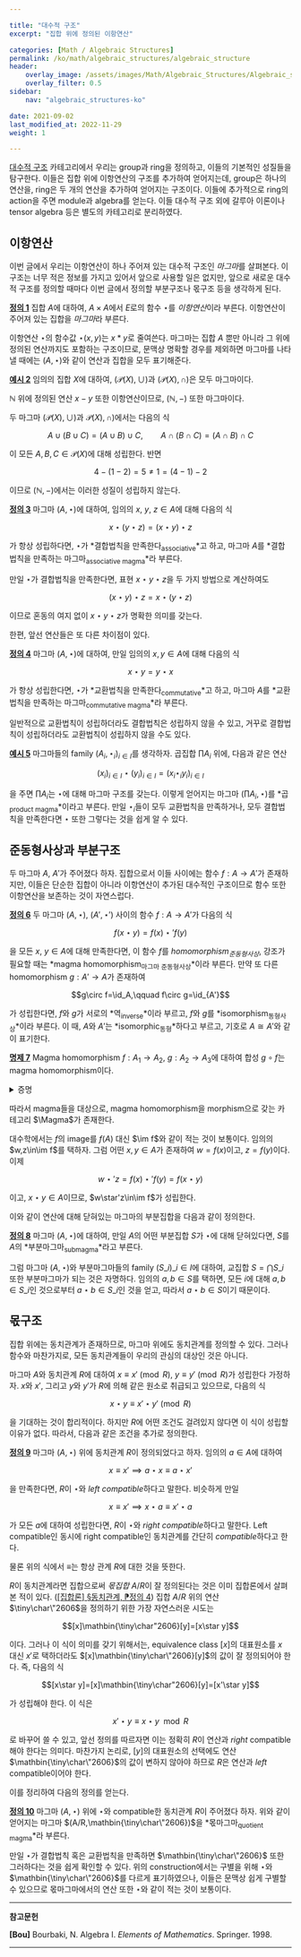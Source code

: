 ```yaml
---

title: "대수적 구조"
excerpt: "집합 위에 정의된 이항연산"

categories: [Math / Algebraic Structures]
permalink: /ko/math/algebraic_structures/algebraic_structure
header:
    overlay_image: /assets/images/Math/Algebraic_Structures/Algebraic_structure.png
    overlay_filter: 0.5
sidebar: 
    nav: "algebraic_structures-ko"

date: 2021-09-02
last_modified_at: 2022-11-29
weight: 1

---
```


[대수적 구조](/ko/algebraic_structures) 카테고리에서 우리는 group과 ring을 정의하고, 이들의 기본적인 성질들을 탐구한다. 이들은 집합 위에 이항연산의 구조를 추가하여 얻어지는데, group은 하나의 연산을, ring은 두 개의 연산을 추가하여 얻어지는 구조이다. 이들에 추가적으로 ring의 action을 주면 module과 algebra를 얻는다. 이들 대수적 구조 외에 갈루아 이론이나 tensor algebra 등은 별도의 카테고리로 분리하였다.

## 이항연산

이번 글에서 우리는 이항연산이 하나 주어져 있는 대수적 구조인 *마그마*를 살펴본다. 이 구조는 너무 적은 정보를 가지고 있어서 앞으로 사용할 일은 없지만, 앞으로 새로운 대수적 구조를 정의할 때마다 이번 글에서 정의할 부분구조나 몫구조 등을 생각하게 된다.

<div class="definition" markdown="1">

<ins id="def1">**정의 1**</ins> 집합 $A$에 대하여, $A\times A$에서 $E$로의 함수 $\star$를 *이항연산*이라 부른다. 이항연산이 주어져 있는 집합을 *마그마*라 부른다.

</div>

이항연산 $\star$의 함수값 $\star(x,y)$는 $x\ast y$로 줄여쓴다. 마그마는 집합 $A$ 뿐만 아니라 그 위에 정의된 연산까지도 포함하는 구조이므로, 문맥상 명확할 경우를 제외하면 마그마를 나타낼 때에는 $(A,\star)$와 같이 연산과 집합을 모두 표기해준다.

<div class="example" markdown="1">

<ins id="ex2">**예시 2**</ins> 임의의 집합 $X$에 대하여, $(\mathcal{P}(X),\cup)$과 $(\mathcal{P}(X),\cap)$은 모두 마그마이다.

$\mathbb{N}$ 위에 정의된 연산 $x-y$ 또한 이항연산이므로, $(\mathbb{N}, -)$ 또한 마그마이다.

</div>

두 마그마 $(\mathcal{P}(X),\cup)$과 $\mathcal{P}(X),\cap)$에서는 다음의 식

$$A\cup(B\cup C)=(A\cup B)\cup C,\qquad A\cap(B\cap C)=(A\cap B)\cap C$$

이 모든 $A,B,C\in\mathcal{P}(X)$에 대해 성립한다. 반면

$$4-(1-2)=5\neq 1=(4-1)-2$$

이므로 $(\mathbb{N},-)$에서는 이러한 성질이 성립하지 않는다.

<div class="definition" markdown="1">

<ins id="def3">**정의 3**</ins> 마그마 $(A,\star)$에 대하여, 임의의 $x$, $y$, $z\in A$에 대해 다음의 식

$$x\star(y\star z)=(x\star y)\star z$$

가 항상 성립하다면, $\star$가 *결합법칙을 만족한다<sub>associative</sub>*고 하고, 마그마 $A$를 *결합법칙을 만족하는 마그마<sub>associative magma</sub>*라 부른다.

</div>

만일 $\star$가 결합법칙을 만족한다면, 표현 $x\star y\star z$을 두 가지 방법으로 계산하여도

$$(x\star y)\star z=x\star(y\star z)$$

이므로 혼동의 여지 없이 $x\star y\star z$가 명확한 의미를 갖는다.

한편, 앞선 연산들은 또 다른 차이점이 있다. 

<div class="definition" markdown="1">

<ins id="def4">**정의 4**</ins> 마그마 $(A, \star)$에 대하여, 만일 임의의 $x,y\in A$에 대해 다음의 식

$$x\star y=y\star x$$

가 항상 성립한다면, $\star$가 *교환법칙을 만족한다<sub>commutative</sub>*고 하고, 마그마 $A$를 *교환법칙을 만족하는 마그마<sub>commutative magma</sub>*라 부른다.

</div>

일반적으로 교환법칙이 성립하더라도 결합법칙은 성립하지 않을 수 있고, 거꾸로 결합법칙이 성립하더라도 교환법칙이 성립하지 않을 수도 있다.

<div class="example" markdown="1">

<ins id="ex5">**예시 5**</ins> 마그마들의 family $(A_i, \star_i)_{i\in I}$를 생각하자. 곱집합 $\prod A_i$ 위에, 다음과 같은 연산

$$(x_i)_{i\in I}\star(y_i)_{i\in I}=(x_i\star_i y_i)_{i\in I}$$

을 주면 $\prod A_i$는 $\star$에 대해 마그마 구조를 갖는다. 이렇게 얻어지는 마그마 $(\prod A_i, \star)$를 *곱<sub>product magma</sub>*이라고 부른다. 만일 $\star_i$들이 모두 교환법칙을 만족하거나, 모두 결합법칙을 만족한다면 $\star$ 또한 그렇다는 것을 쉽게 알 수 있다. 

</div>

## 준동형사상과 부분구조

두 마그마 $A$, $A'$가 주어졌다 하자. 집합으로서 이들 사이에는 함수 $f:A\rightarrow A'$가 존재하지만, 이들은 단순한 집합이 아니라 이항연산이 추가된 대수적인 구조이므로 함수 또한 이항연산을 보존하는 것이 자연스럽다.

<div class="definition" markdown="1">

<ins id="def6">**정의 6**</ins> 두 마그마 $(A,\star)$, $(A',\star')$ 사이의 함수 $f:A\rightarrow A'$가 다음의 식

$$f(x\star y)=f(x)\star'f(y)$$

을 모든 $x$, $y\in A$에 대해 만족한다면, 이 함수 $f$를 *homomorphism<sub>준동형사상</sub>*, 강조가 필요할 때는 *magma homomorphism<sub>마그마 준동형사상</sub>*이라 부른다. 만약 또 다른 homomorphism $g:A'\rightarrow A$가 존재하여 

$$g\circ f=\id_A,\qquad f\circ g=\id_{A'}$$

가 성립한다면, $f$와 $g$가 서로의 *역<sub>inverse</sub>*이라 부르고, $f$와 $g$를 *isomorphism<sub>동형사상</sub>*이라 부른다. 이 때, $A$와 $A'$는 *isomorphic<sub>동형</sub>*하다고 부르고, 기호로 $A\cong A'$와 같이 표기한다.

</div>

<div class="proposition" markdown="1">

<ins id="prop7">**명제 7**</ins> Magma homomorphism $f:A_1\rightarrow A_2$, $g:A_2\rightarrow A_3$에 대하여 합성 $g\circ f$는 magma homomorphism이다.

</div>
<details class="proof" markdown="1">
<summary>증명</summary>

임의의 $x,y\in A_1$에 대하여,

$$(g\circ f)(x\star_1 y)=g(f(x\star_1y))=g(f(x)\star_2f(y))=g(f(x))\star_3g(f(y))=(g\circ f)(x)\star_3(g\circ f)(y)$$

이 성립한다.

</details>

따라서 magma들을 대상으로, magma homomorphism을 morphism으로 갖는 카테고리 $\Magma$가 존재한다.

대수학에서는 $f$의 image를 $f(A)$ 대신 $\im f$와 같이 적는 것이 보통이다. 임의의 $w,z\in\im f$를 택하자. 그럼 어떤 $x,y\in A$가 존재하여 $w=f(x)$이고, $z=f(y)$이다. 이제

$$w\star'z=f(x)\star'f(y)=f(x\star y)$$

이고, $x\star y\in A$이므로, $w\star'z\in\im f$가 성립한다.

이와 같이 연산에 대해 닫혀있는 마그마의 부분집합을 다음과 같이 정의한다.

<div class="definition" markdown="1">

<ins id="def8">**정의 8**</ins> 마그마 $(A,\star)$에 대하여, 만일 $A$의 어떤 부분집합 $S$가 $\star$에 대해 닫혀있다면, $S$를 $A$의 *부분마그마<sub>submagma</sub>*라고 부른다.

</div>

그럼 마그마 $(A,\star)$와 부분마그마들의 family $(S\_i)\_{i\in I}$에 대하여, 교집합 $S=\bigcap S\_i$ 또한 부분마그마가 되는 것은 자명하다. 임의의 $a,b\in S$를 택하면, 모든 $i$에 대해 $a,b\in S\_i$인 것으로부터 $a\star b\in S\_i$인 것을 얻고, 따라서 $a\star b\in S$이기 때문이다.

## 몫구조

집합 위에는 동치관계가 존재하므로, 마그마 위에도 동치관계를 정의할 수 있다. 그러나 함수와 마찬가지로, 모든 동치관계들이 우리의 관심의 대상인 것은 아니다.

마그마 $A$와 동치관계 $R$에 대하여 $x\equiv x'\pmod{R}$, $y\equiv y'\pmod{R}$가 성립한다 가정하자. $x$와 $x'$, 그리고 $y$와 $y'$가 $R$에 의해 같은 원소로 취급되고 있으므로, 다음의 식

$$x\star y\equiv x'\star y'\pmod{R}$$

을 기대하는 것이 합리적이다. 하지만 $R$에 어떤 조건도 걸려있지 않다면 이 식이 성립할 이유가 없다. 따라서, 다음과 같은 조건을 추가로 정의한다.

<div class="definition" markdown="1">

<ins id="def9">**정의 9**</ins> 마그마 $(A,\star)$ 위에 동치관계 $R$이 정의되었다고 하자. 임의의 $a\in A$에 대하여

$$x\equiv x'\implies a\star x\equiv a\star x'$$

을 만족한다면, $R$이 $\star$와 *left compatible*하다고 말한다. 비슷하게 만일 

$$x\equiv x'\implies x\star a\equiv x'\star a$$

가 모든 $a$에 대하여 성립한다면, $R$이 $\star$와 *right compatible*하다고 말한다. Left compatible인 동시에 right compatible인 동치관계를 간단히 *compatible*하다고 한다.
</div>

물론 위의 식에서 $\equiv$는 항상 관계 $R$에 대한 것을 뜻한다.

$R$이 동치관계라면 집합으로써 *몫집합* $A/R$이 잘 정의된다는 것은 이미 집합론에서 살펴본 적이 있다. ([\[집합론\] §동치관계, ⁋정의 4](/ko/math/set_theory/equivalence_relations#def4)) 집합 $A/R$ 위의 연산 $\tiny\char\"2606$을 정의하기 위한 가장 자연스러운 시도는

$$[x]\mathbin{\tiny\char"2606}[y]=[x\star y]$$

이다. 그러나 이 식이 의미를 갖기 위해서는, equivalence class $[x]$의 대표원소를 $x$ 대신 $x'$로 택하더라도 $[x]\mathbin{\tiny\char\"2606}[y]$의 값이 잘 정의되어야 한다. 즉, 다음의 식

$$[x\star y]=[x]\mathbin{\tiny\char"2606}[y]=[x'\star y]$$

가 성립해야 한다. 이 식은

$$x'\star y\equiv x\star y\mod R$$

로 바꾸어 쓸 수 있고, 앞선 정의를 따르자면 이는 정확히 $R$이 연산과 *right* compatible해야 한다는 의미다. 마찬가지 논리로, $[y]$의 대표원소의 선택에도 연산 $\mathbin{\tiny\char\"2606}$의 값이 변하지 않아야 하므로 $R$은 연산과 *left* compatible이어야 한다.

이를 정리하여 다음의 정의를 얻는다.

<div class="definition" markdown="1">

<ins id="def10">**정의 10**</ins> 마그마 $(A,\star)$ 위에 $\star$와 compatible한 동치관계 $R$이 주어졌다 하자. 위와 같이 얻어지는 마그마 $(A/R,\mathbin{\tiny\char\"2606})$을 *몫마그마<sub>quotient magma</sub>*라 부른다.

</div>

만일 $\star$가 결합법칙 혹은 교환법칙을 만족하면 $\mathbin{\tiny\char\"2606}$ 또한 그러하다는 것을 쉽게 확인할 수 있다. 위의 construction에서는 구별을 위해 $\star$와 $\mathbin{\tiny\char\"2606}$를 다르게 표기하였으나, 이들은 문맥상 쉽게 구별할 수 있으므로 몫마그마에서의 연산 또한 $\star$와 같이 적는 것이 보통이다.

---

**참고문헌**

**[Bou]** Bourbaki, N. Algebra I. *Elements of Mathematics*. Springer. 1998.  

---